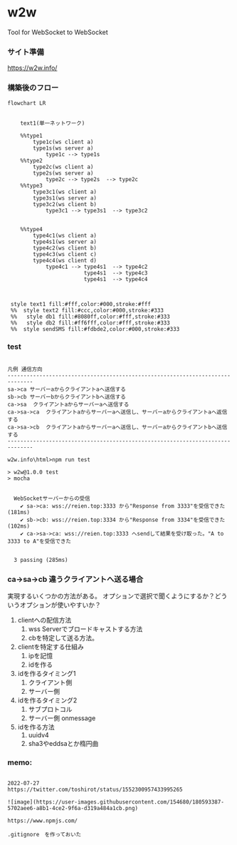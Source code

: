 # w2w
Tool for WebSocket to WebSocket


### サイト準備
https://w2w.info/

### 構築後のフロー

```mermaid
flowchart LR


    text1(単一ネットワーク) 

    %%type1
        type1c(ws client a) 
        type1s(ws server a)
            type1c --> type1s
    %%type2
        type2c(ws client a) 
        type2s(ws server a) 
            type2c --> type2s  --> type2c
    %%type3
        type3c1(ws client a) 
        type3s1(ws server a) 
        type3c2(ws client b) 
            type3c1 --> type3s1  --> type3c2
            
       
    %%type4
        type4c1(ws client a) 
        type4s1(ws server a) 
        type4c2(ws client b) 
        type4c3(ws client c) 
        type4c4(ws client d) 
            type4c1 --> type4s1  --> type4c2
                        type4s1  --> type4c3
                        type4s1  --> type4c4

 

 style text1 fill:#fff,color:#000,stroke:#fff
 %%  style text2 fill:#ccc,color:#000,stroke:#333
 %%   style db1 fill:#8080ff,color:#fff,stroke:#333
 %%   style db2 fill:#ff6fff,color:#fff,stroke:#333
 %%  style sendSMS fill:#fdbde2,color:#000,stroke:#333
```



### test

```

凡例 通信方向
------------------------------------------------------------------------------
sa->ca サーバーaからクライアントaへ送信する
sb->cb サーバーbからクライアントbへ送信する
ca->sa  クライアントaからサーバーaへ送信する
ca->sa->ca  クライアントaからサーバーaへ送信し、サーバーaからクライアントaへ返信する
ca->sa->cb  クライアントaからサーバーaへ送信し、サーバーaからクライアントbへ送信する
------------------------------------------------------------------------------

w2w.info\html>npm run test

> w2w@1.0.0 test
> mocha


  WebSocketサーバーからの受信
    ✔ sa->ca: wss://reien.top:3333 から"Response from 3333"を受信できた (181ms)
    ✔ sb->cb: wss://reien.top:3334 から"Response from 3334"を受信できた (102ms)
    ✔ ca->sa->ca: wss://reien.top:3333 へsendして結果を受け取った。"A to 3333 to A"を受信できた


  3 passing (285ms)
```

### ca->sa->cb 違うクライアントへ送る場合
実現するいくつかの方法がある。
オプションで選択で聞くようにするか？どういうオプションが使いやすいか？
<ol>
<li>clientへの配信方法
<ol>
    <li>wss Serverでブロードキャストする方法
    <li>cbを特定して送る方法。
</ol>
<li>clientを特定する仕組み
<ol>
    <li>ipを記憶
    <li>idを作る
</ol>
<li>idを作るタイミング1
<ol>
    <li>クライアント側　
    <li>サーバー側
</ol>
<li>idを作るタイミング2
<ol>
    <li>サブプロトコル
    <li>サーバー側 onmessage
</ol>
<li>idを作る方法
<ol>
    <li>uuidv4
    <li>sha3やeddsaとか楕円曲
</ol>
</ol>

### memo:


```

2022-07-27
https://twitter.com/toshirot/status/1552300957433995265

![image](https://user-images.githubusercontent.com/154680/180593387-5702aee6-a8b1-4ce2-9f6a-d319a484a1cb.png)

https://www.npmjs.com/

.gitignore　を作っておいた

